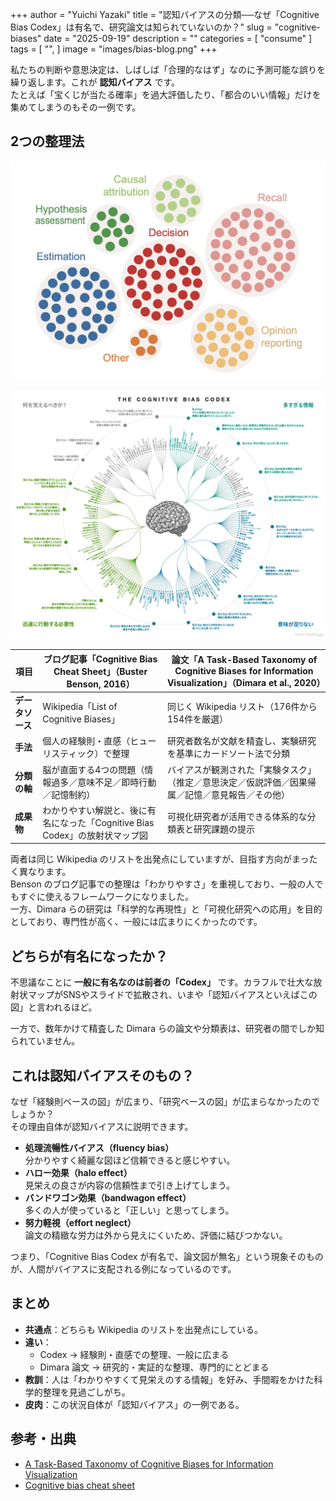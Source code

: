 +++
author = "Yuichi Yazaki"
title = "認知バイアスの分類──なぜ「Cognitive Bias Codex」は有名で、研究論文は知られていないのか？"
slug = "cognitive-biases"
date = "2025-09-19"
description = ""
categories = [
    "consume"
]
tags = [
    "",
]
image = "images/bias-blog.png"
+++

私たちの判断や意思決定は、しばしば「合理的なはず」なのに予測可能な誤りを繰り返します。これが **認知バイアス** です。  
たとえば「宝くじが当たる確率」を過大評価したり、「都合のいい情報」だけを集めてしまうのもその一例です。  

<!--more-->

## 2つの整理法

![ブログ記事「Cognitive Bias Cheat Sheet」](images/bias-paper.png)

![論文「A Task-Based Taxonomy of Cognitive Biases for Information Visualization」](images/bias-blog.png)


| 項目 | ブログ記事「Cognitive Bias Cheat Sheet」（Buster Benson, 2016） | 論文「A Task-Based Taxonomy of Cognitive Biases for Information Visualization」（Dimara et al., 2020） |
|------|------------------------------------------------------------|------------------------------------------------------------------------------------------------|
| **データソース** | Wikipedia「List of Cognitive Biases」 | 同じく Wikipedia リスト（176件から154件を厳選） |
| **手法** | 個人の経験則・直感（ヒューリスティック）で整理 | 研究者数名が文献を精査し、実験研究を基準にカードソート法で分類 |
| **分類の軸** | 脳が直面する4つの問題（情報過多／意味不足／即時行動／記憶制約） | バイアスが観測された「実験タスク」（推定／意思決定／仮説評価／因果帰属／記憶／意見報告／その他） |
| **成果物** | わかりやすい解説と、後に有名になった「Cognitive Bias Codex」の放射状マップ図 | 可視化研究者が活用できる体系的な分類表と研究課題の提示 |

両者は同じ Wikipedia のリストを出発点にしていますが、目指す方向がまったく異なります。  
Benson のブログ記事での整理は「わかりやすさ」を重視しており、一般の人でもすぐに使えるフレームワークになりました。  
一方、Dimara らの研究は「科学的な再現性」と「可視化研究への応用」を目的としており、専門性が高く、一般には広まりにくかったのです。  


## どちらが有名になったか？

不思議なことに **一般に有名なのは前者の「Codex」** です。カラフルで壮大な放射状マップがSNSやスライドで拡散され、いまや「認知バイアスといえばこの図」と言われるほど。  

一方で、数年かけて精査した Dimara らの論文や分類表は、研究者の間でしか知られていません。  


## これは認知バイアスそのもの？

なぜ「経験則ベースの図」が広まり、「研究ベースの図」が広まらなかったのでしょうか？  
その理由自体が認知バイアスに説明できます。  

- **処理流暢性バイアス（fluency bias）**  
  分かりやすく綺麗な図ほど信頼できると感じやすい。  
- **ハロー効果（halo effect）**  
  見栄えの良さが内容の信頼性まで引き上げてしまう。  
- **バンドワゴン効果（bandwagon effect）**  
  多くの人が使っていると「正しい」と思ってしまう。  
- **努力軽視（effort neglect）**  
  論文の精緻な労力は外から見えにくいため、評価に結びつかない。  

つまり、「Cognitive Bias Codex が有名で、論文図が無名」という現象そのものが、人間がバイアスに支配される例になっているのです。  


## まとめ
- **共通点**：どちらも Wikipedia のリストを出発点にしている。  
- **違い**：  
  - Codex → 経験則・直感での整理、一般に広まる  
  - Dimara 論文 → 研究的・実証的な整理、専門的にとどまる  
- **教訓**：人は「わかりやすくて見栄えのする情報」を好み、手間暇をかけた科学的整理を見過ごしがち。  
- **皮肉**：この状況自体が「認知バイアス」の一例である。  



## 参考・出典

 - [A Task-Based Taxonomy of Cognitive Biases for Information Visualization](https://ieeexplore.ieee.org/document/8476234/)
 - [Cognitive bias cheat sheet](https://buster.medium.com/cognitive-bias-cheat-sheet-55a472476b18)